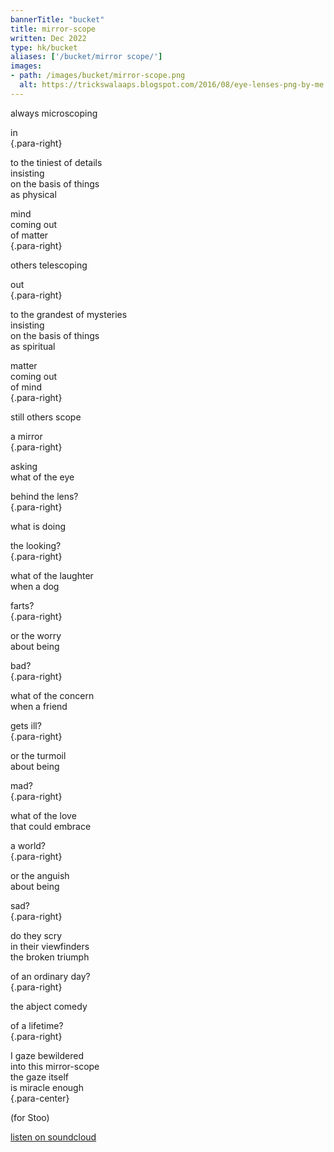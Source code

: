 ```yaml
---
bannerTitle: "bucket" 
title: mirror-scope
written: Dec 2022
type: hk/bucket
aliases: ['/bucket/mirror scope/']
images:
- path: /images/bucket/mirror-scope.png
  alt: https://trickswalaaps.blogspot.com/2016/08/eye-lenses-png-by-me.html
---
```


<div class="middle-strip">

always microscoping 

in   
{.para-right}

to the tiniest of details   
insisting     
on the basis of things   
as physical   

mind  
coming out  
of matter  
{.para-right}

others telescoping  

out  
{.para-right}

to the grandest of mysteries  
insisting  
on the basis of things  
as spiritual  

matter  
coming out  
of mind  
{.para-right}

still others scope  

a mirror  
{.para-right}

asking  
what of the eye  

behind the lens?  
{.para-right}

what is doing  

the looking?  
{.para-right}

what of the laughter  
when a dog  

farts?  
{.para-right}

or the worry  
about being  

bad?  
{.para-right}

what of the concern  
when a friend  

gets ill?  
{.para-right}

or the turmoil  
about being  

mad?  
{.para-right}

what of the love  
that could embrace  

a world?  
{.para-right}

or the anguish  
about being  

sad?  
{.para-right}

do they scry  
in their viewfinders  
the broken triumph  

of an ordinary day?  
{.para-right}

the abject comedy  

of a lifetime?  
{.para-right}

I gaze bewildered  
into this mirror-scope  
the gaze itself  
is miracle enough  
{.para-center}


(for Stoo)

[listen on soundcloud](https://on.soundcloud.com/vpRdw)
</div>
